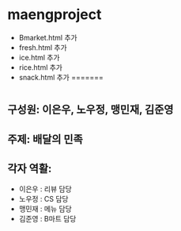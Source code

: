 
# maengproject

- Bmarket.html 추가
- fresh.html 추가
- ice.html 추가
- rice.html 추가
- snack.html 추가
=======
# <maengproject>

## 구성원: 이은우, 노우정, 맹민재, 김준영

## 주제: 배달의 민족

## 각자 역활:

- 이은우 : 리뷰 담당
- 노우정 : CS 담당
- 맹민재 : 메뉴 담당
- 김준영 : B마트 담당

